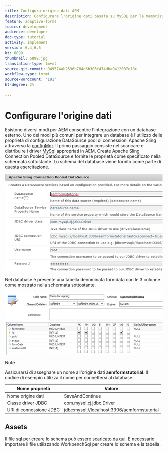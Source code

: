 ```yaml
---
title: Configura origine dati AEM
description: Configurare l'origine dati basata su MySQL per la memorizzazione e il recupero dei dati del modulo
feature: adaptive-forms
topics: development
audience: developer
doc-type: tutorial
activity: implement
version: 6.4,6.5
kt: 6899
thumbnail: 6899.jpg
translation-type: tm+mt
source-git-commit: 049574ab2536b784d6b303f474dba0412007e18c
workflow-type: tm+mt
source-wordcount: '191'
ht-degree: 2%

---
```


# Configurare l&#39;origine dati

Esistono diversi modi per AEM consentire l&#39;integrazione con un database esterno. Uno dei modi più comuni per integrare un database è l&#39;utilizzo delle proprietà di configurazione DataSource pool di connessioni Apache Sling attraverso la [configMgr](http://localhost:4502/system/console/configMgr).
Il primo passaggio consiste nel scaricare e distribuire i driver [MySql](https://mvnrepository.com/artifact/mysql/mysql-connector-java) appropriati in AEM.
Create Apache Sling Connection Pooled DataSource e fornite le proprietà come specificato nella schermata sottostante. Lo schema del database viene fornito come parte di questa esercitazione.

![data-source](assets/data-source.PNG)

Nel database è presente una tabella denominata formdata con le 3 colonne come mostrato nella schermata sottostante.

![banca dati](assets/data-base.PNG)


>[!NOTE]
>Assicurarsi di assegnare un nome all&#39;origine dati **aemformstutorial**. Il codice di esempio utilizza il nome per connettersi al database.

| Nome proprietà | Valore |
------------------------|---------------------------------------
| Nome origine dati | SaveAndContinue |
| Classe driver JDBC | com.mysql.cj.jdbc.Driver |
| URI di connessione JDBC | jdbc:mysql://localhost:3306/aemformstutorial |

## Assets

Il file sql per creare lo schema può essere [scaricato da qui](assets/sign-multiple-forms.sql). È necessario importare il file utilizzando WorkbenchSql per creare lo schema e la tabella.


